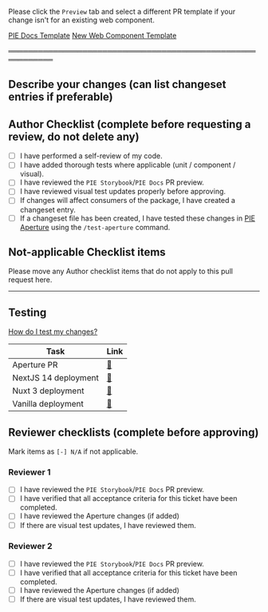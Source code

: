 Please click the `Preview` tab and select a different PR template if your change isn't for an                                            existing web component.

[PIE Docs Template](?expand=1&template=docs_template.md)
[New Web Component Template](?expand=1&template=new_component_template.md)

═══════════════════════════════════════════════════════════

## Describe your changes (can list changeset entries if preferable)


## Author Checklist (complete before requesting a review, do not delete any)
- [ ] I have performed a self-review of my code.
- [ ] I have added thorough tests where applicable (unit / component / visual).
- [ ] I have reviewed the `PIE Storybook`/`PIE Docs` PR preview.
- [ ] I have reviewed visual test updates properly before approving.
- [ ] If changes will affect consumers of the package, I have created a changeset entry.
- [ ] If a changeset file has been created, I have tested these changes in [PIE Aperture](https://github.com/justeattakeaway/pie-aperture/) using the `/test-aperture` command.

## Not-applicable Checklist items
Please move any Author checklist items that do not apply to this pull request here.

---

## Testing
[How do I test my changes?](https://github.com/justeattakeaway/pie/wiki/PIE-Aperture)

| Task                   | Link                             |
|------------------------|----------------------------------|
| Aperture PR            | [🔗](#) |
| NextJS 14 deployment   | [🔗](#) |
| Nuxt 3 deployment      | [🔗](#) |
| Vanilla deployment     | [🔗](#) |

## Reviewer checklists (complete before approving)
Mark items as `[-] N/A` if not applicable.

### Reviewer 1
- [ ] I have reviewed the `PIE Storybook`/`PIE Docs` PR preview.
- [ ] I have verified that all acceptance criteria for this ticket have been completed.
- [ ] I have reviewed the Aperture changes (if added)
- [ ] If there are visual test updates, I have reviewed them.

### Reviewer 2
- [ ] I have reviewed the `PIE Storybook`/`PIE Docs` PR preview.
- [ ] I have verified that all acceptance criteria for this ticket have been completed.
- [ ] I have reviewed the Aperture changes (if added)
- [ ] If there are visual test updates, I have reviewed them.
